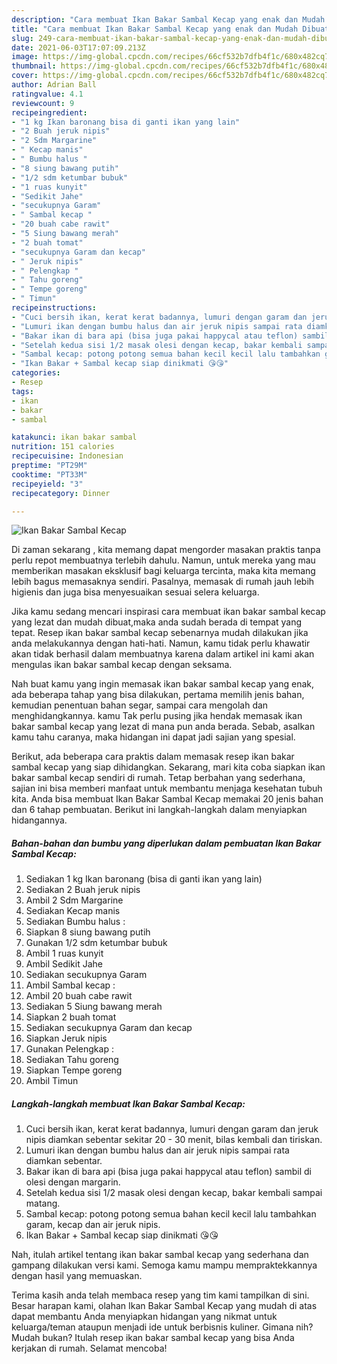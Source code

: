 ```yaml
---
description: "Cara membuat Ikan Bakar Sambal Kecap yang enak dan Mudah Dibuat"
title: "Cara membuat Ikan Bakar Sambal Kecap yang enak dan Mudah Dibuat"
slug: 249-cara-membuat-ikan-bakar-sambal-kecap-yang-enak-dan-mudah-dibuat
date: 2021-06-03T17:07:09.213Z
image: https://img-global.cpcdn.com/recipes/66cf532b7dfb4f1c/680x482cq70/ikan-bakar-sambal-kecap-foto-resep-utama.jpg
thumbnail: https://img-global.cpcdn.com/recipes/66cf532b7dfb4f1c/680x482cq70/ikan-bakar-sambal-kecap-foto-resep-utama.jpg
cover: https://img-global.cpcdn.com/recipes/66cf532b7dfb4f1c/680x482cq70/ikan-bakar-sambal-kecap-foto-resep-utama.jpg
author: Adrian Ball
ratingvalue: 4.1
reviewcount: 9
recipeingredient:
- "1 kg Ikan baronang bisa di ganti ikan yang lain"
- "2 Buah jeruk nipis"
- "2 Sdm Margarine"
- " Kecap manis"
- " Bumbu halus "
- "8 siung bawang putih"
- "1/2 sdm ketumbar bubuk"
- "1 ruas kunyit"
- "Sedikit Jahe"
- "secukupnya Garam"
- " Sambal kecap "
- "20 buah cabe rawit"
- "5 Siung bawang merah"
- "2 buah tomat"
- "secukupnya Garam dan kecap"
- " Jeruk nipis"
- " Pelengkap "
- " Tahu goreng"
- " Tempe goreng"
- " Timun"
recipeinstructions:
- "Cuci bersih ikan, kerat kerat badannya, lumuri dengan garam dan jeruk nipis diamkan sebentar sekitar 20 - 30 menit, bilas kembali dan tiriskan."
- "Lumuri ikan dengan bumbu halus dan air jeruk nipis sampai rata diamkan sebentar."
- "Bakar ikan di bara api (bisa juga pakai happycal atau teflon) sambil di olesi dengan margarin."
- "Setelah kedua sisi 1/2 masak olesi dengan kecap, bakar kembali sampai matang."
- "Sambal kecap: potong potong semua bahan kecil kecil lalu tambahkan garam, kecap dan air jeruk nipis."
- "Ikan Bakar + Sambal kecap siap dinikmati 😘😘"
categories:
- Resep
tags:
- ikan
- bakar
- sambal

katakunci: ikan bakar sambal 
nutrition: 151 calories
recipecuisine: Indonesian
preptime: "PT29M"
cooktime: "PT33M"
recipeyield: "3"
recipecategory: Dinner

---
```



![Ikan Bakar Sambal Kecap](https://img-global.cpcdn.com/recipes/66cf532b7dfb4f1c/680x482cq70/ikan-bakar-sambal-kecap-foto-resep-utama.jpg)

Di zaman  sekarang , kita memang dapat mengorder masakan praktis tanpa perlu repot membuatnya terlebih dahulu. Namun, untuk mereka yang mau memberikan masakan eksklusif bagi keluarga tercinta, maka kita memang lebih bagus memasaknya sendiri. Pasalnya, memasak di rumah jauh lebih higienis dan juga bisa menyesuaikan sesuai selera keluarga.

Jika kamu sedang mencari inspirasi cara membuat ikan bakar sambal kecap yang lezat dan mudah dibuat,maka anda sudah berada di tempat yang tepat. Resep ikan bakar sambal kecap  sebenarnya mudah dilakukan jika anda melakukannya dengan hati-hati. Namun, kamu tidak perlu khawatir akan tidak berhasil dalam membuatnya 
karena dalam artikel ini kami akan mengulas ikan bakar sambal kecap dengan seksama.  



Nah buat kamu yang ingin memasak ikan bakar sambal kecap yang enak, ada beberapa tahap yang bisa dilakukan, pertama memilih jenis bahan, kemudian penentuan bahan segar, sampai cara mengolah dan menghidangkannya. kamu Tak perlu pusing jika hendak memasak ikan bakar sambal kecap yang lezat di mana pun anda berada. Sebab, asalkan kamu  tahu caranya, maka hidangan ini dapat jadi sajian yang spesial.

Berikut, ada beberapa cara praktis  dalam memasak resep ikan bakar sambal kecap yang siap dihidangkan. Sekarang, mari kita coba siapkan ikan bakar sambal kecap sendiri di rumah. Tetap berbahan yang sederhana, sajian ini bisa memberi manfaat untuk membantu menjaga kesehatan tubuh kita. Anda bisa membuat Ikan Bakar Sambal Kecap memakai 20 jenis bahan dan 6 tahap pembuatan. Berikut ini langkah-langkah dalam menyiapkan hidangannya.

<!--inarticleads1-->

##### Bahan-bahan dan bumbu yang diperlukan dalam pembuatan Ikan Bakar Sambal Kecap:

1. Sediakan 1 kg Ikan baronang (bisa di ganti ikan yang lain)
1. Sediakan 2 Buah jeruk nipis
1. Ambil 2 Sdm Margarine
1. Sediakan  Kecap manis
1. Sediakan  Bumbu halus :
1. Siapkan 8 siung bawang putih
1. Gunakan 1/2 sdm ketumbar bubuk
1. Ambil 1 ruas kunyit
1. Ambil Sedikit Jahe
1. Sediakan secukupnya Garam
1. Ambil  Sambal kecap :
1. Ambil 20 buah cabe rawit
1. Sediakan 5 Siung bawang merah
1. Siapkan 2 buah tomat
1. Sediakan secukupnya Garam dan kecap
1. Siapkan  Jeruk nipis
1. Gunakan  Pelengkap :
1. Sediakan  Tahu goreng
1. Siapkan  Tempe goreng
1. Ambil  Timun




<!--inarticleads2-->

##### Langkah-langkah membuat Ikan Bakar Sambal Kecap:

1. Cuci bersih ikan, kerat kerat badannya, lumuri dengan garam dan jeruk nipis diamkan sebentar sekitar 20 - 30 menit, bilas kembali dan tiriskan.
1. Lumuri ikan dengan bumbu halus dan air jeruk nipis sampai rata diamkan sebentar.
1. Bakar ikan di bara api (bisa juga pakai happycal atau teflon) sambil di olesi dengan margarin.
1. Setelah kedua sisi 1/2 masak olesi dengan kecap, bakar kembali sampai matang.
1. Sambal kecap: potong potong semua bahan kecil kecil lalu tambahkan garam, kecap dan air jeruk nipis.
1. Ikan Bakar + Sambal kecap siap dinikmati 😘😘




Nah, itulah artikel tentang  ikan bakar sambal kecap  yang sederhana dan gampang dilakukan versi kami. Semoga kamu mampu mempraktekkannya dengan hasil yang memuaskan. 

Terima kasih anda telah membaca resep yang tim kami tampilkan di sini. Besar harapan kami, olahan  Ikan Bakar Sambal Kecap yang mudah di atas dapat membantu Anda menyiapkan hidangan yang nikmat untuk keluarga/teman ataupun menjadi ide untuk berbisnis kuliner. Gimana nih? Mudah bukan? Itulah resep ikan bakar sambal kecap yang bisa Anda kerjakan di rumah. Selamat mencoba!

